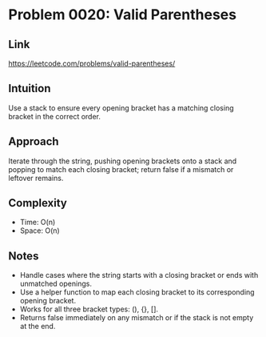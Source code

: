 # Problem 0020: Valid Parentheses

## Link
https://leetcode.com/problems/valid-parentheses/

## Intuition
Use a stack to ensure every opening bracket has a matching closing bracket in the correct order.

## Approach
Iterate through the string, pushing opening brackets onto a stack and popping to match each closing bracket; return false if a mismatch or leftover remains.

## Complexity
- Time: O(n)
- Space: O(n)

## Notes
- Handle cases where the string starts with a closing bracket or ends with unmatched openings.
- Use a helper function to map each closing bracket to its corresponding opening bracket.
- Works for all three bracket types: (), {}, [].
- Returns false immediately on any mismatch or if the stack is not empty at the end.
